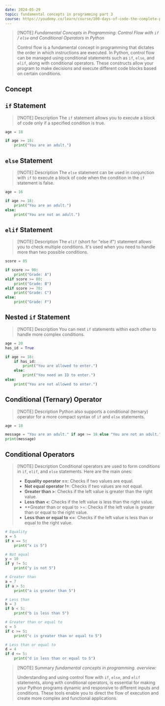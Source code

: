```yaml
---
date: 2024-05-29
topic: fundamental concepts in programming part 3
course: https://youdemy.co/learn/course/100-days-of-code-the-complete-python-pro-bootcamp-free-download-course#/course/4517/lesson/4519
---
```



> [!NOTE] *Fundamental Concepts in Programming: Control Flow with `if` / `else` and Conditional Operators in Python*
> 
>  Control flow is a fundamental concept in programming that dictates the order in which instructions are executed. In Python, control flow can be managed using conditional statements such as `if`, `else`, and `elif`, along with conditional operators. These constructs allow your program to make decisions and execute different code blocks based on certain conditions.


## Concept

## `if` Statement

> [!NOTE] Description
>  The `if` statement allows you to execute a block of code only if a specified condition is true.

```python
age = 18

if age >= 18:
    print("You are an adult.")

```

## `else` Statement

> [!NOTE] Description
>  The `else` statement can be used in conjunction with `if` to execute a block of code when the condition in the `if` statement is false.

```python
age = 16

if age >= 18:
    print("You are an adult.")
else:
    print("You are not an adult.")

```



## `elif` Statement

> [!NOTE] Description
>  The `elif` (short for "else if") statement allows you to check multiple conditions. It's used when you need to handle more than two possible conditions.

```python
score = 85

if score >= 90:
    print("Grade: A")
elif score >= 80:
    print("Grade: B")
elif score >= 70:
    print("Grade: C")
else:
    print("Grade: F")


```


## Nested `if` Statement

> [!NOTE] Description
> You can nest `if` statements within each other to handle more complex conditions.

```python
age = 20
has_id = True

if age >= 18:
    if has_id:
        print("You are allowed to enter.")
    else:
        print("You need an ID to enter.")
else:
    print("You are not allowed to enter.")


```


## Conditional (Ternary) Operator

> [!NOTE] Description
>  Python also supports a conditional (ternary) operator for a more compact syntax of `if` and `else` statements.

```python
age = 18

message = "You are an adult." if age >= 18 else "You are not an adult."
print(message)

```


## Conditional Operators

> [!NOTE] Description
>  Conditional operators are used to form conditions in `if`, `elif`, and `else` statements. Here are the main ones:
>  - **Equality operator ==**: Checks if two values are equal.
>  - **Not equal operator !=**: Checks if two values are not equal.
>  - **Greater than >**: Checks if the left value is greater than the right value.
>  - **Less than <**: Checks if the left value is less than the right value.
>  - **Greater than or equal to >=: Checks if the left value is greater than or equal to the right value.
>  - **Less than or equal to <=**: Checks if the left value is less than or equal to the right value.



```python
# Equality
x = 5
if x == 5:
    print("x is 5")

# Not equal
y = 10
if y != 5:
    print("y is not 5")

# Greater than
a = 7
if a > 5:
    print("a is greater than 5")

# Less than
b = 3
if b < 5:
    print("b is less than 5")

# Greater than or equal to
c = 5
if c >= 5:
    print("c is greater than or equal to 5")

# Less than or equal to
d = 4
if d <= 5:
    print("d is less than or equal to 5")


```



> [!NOTE] Summary
> *fundamental concepts in programming. overview:* 
> 
> Understanding and using control flow with `if`, `else`, and `elif` statements, along with conditional operators, is essential for making your Python programs dynamic and responsive to different inputs and conditions. These tools enable you to direct the flow of execution and create more complex and functional applications.


